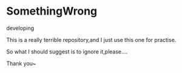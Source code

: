 # SomethingWrong
developing

This is a really terrible repository,and I just use this one for practise.

So what I should suggest is to ignore it,please....

Thank you~
